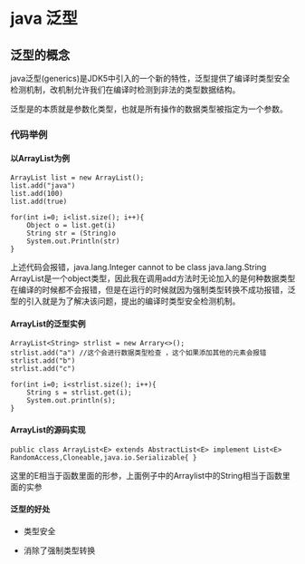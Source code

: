 # java 泛型

## 泛型的概念  

java泛型(generics)是JDK5中引入的一个新的特性，泛型提供了编译时类型安全检测机制，改机制允许我们在编译时检测到非法的类型数据结构。  
  
泛型是的本质就是参数化类型，也就是所有操作的数据类型被指定为一个参数。  

### 代码举例  

#### 以ArrayList为例  


	ArrayList list = new ArrayList();
	list.add("java")
	list.add(100)
	list.add(true)

	for(int i=0; i<list.size(); i++){
		Object o = list.get(i)
		String str = (String)o
		System.out.Println(str)
	}


上述代码会报错，java.lang.Integer cannot to be class java.lang.String  
ArrayList是一个object类型，因此我在调用add方法时无论加入的是何种数据类型在编译的时候都不会报错，但是在运行的时候就因为强制类型转换不成功报错，泛型的引入就是为了解决该问题，提出的编译时类型安全检测机制。

#### ArrayList的泛型实例  


	ArrayList<String> strlist = new Arrary<>();
	strlist.add("a") //这个会进行数据类型检查 ，这个如果添加其他的元素会报错
	strlist.add("b")
	strlist.add("c")

	for(int i=0; i<strlist.size(); i++){
		String s = strlist.get(i);
		System.out.println(s);
	}


#### ArrayList的源码实现

	public class ArrayList<E> extends AbstractList<E> implement List<E> RandomAccess,Cloneable,java.io.Serializable{ }
 

这里的E相当于函数里面的形参，上面例子中的Arraylist<String>中的String相当于函数里面的实参  

#### 泛型的好处

- 类型安全  

- 消除了强制类型转换  
